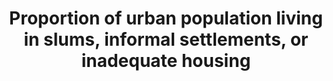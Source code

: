 ---
actual_indicator_available: Percentage of occupied housing units in urban areas  that
  are inadequate
actual_indicator_available_description: Percentage of occupied housing units in urban
  areas that are moderately inadequate, severely inadequate, and all inadequate.
comments_and_limitations: Occupied housing units only.  No group quarters or homeless.  Slums
  and informal housing are not defined.
computation_units: Percent of all occupied housing units (households)
data_non_statistical: false
date_metadata_updated: October 5, 2017
date_of_national_source_publication: July 2017
disaggregation_categories: Moderately inadequate (ZADEQ = '2'), Severely inadequate
  (ZADEQ='3'); For 2015  and later, variable name is ADEQUACY, but coding is the same.
goal_meta_link: http://unstats.un.org/sdgs/files/metadata-compilation/Metadata-Goal-11.pdf
graph: longitudinal
graph_title: Percentage of occupied housing units in US urban areas that are severely
  inadequate
graph_type: line
has_metadata: true
indicator: 11.1.1
indicator_definition: 'Proportion of people living in households lacking at least
  one of the following five housing conditions: access to improved water'
indicator_name: Proportion of urban population living in slums, informal settlements,
  or inadequate housing
indicator_sort_order: 11-01-01
indicator_variable: sv_inadqt_hs
international_and_national_references: NA
layout: indicator
method_of_computation: access to improved sanitation facilities
national_geographical_coverage: United States
periodicity: Biennial, odd-numbered years
permalink: /11-1-1/
published: true
rationale_interpretation: ' sufficient-living area (not overcrowded)'
reporting_status: complete
scheduled_update_by_national_source: October 2019
sdg_goal: 11
source_active_1: true
source_agency_staff_email_1: david.a.vandenbroucke@hud.gov
source_agency_staff_name_1: David A. Vandenbroucke
source_agency_survey_dataset_1: American Housing Survey
source_notes_1: null
source_organisation_1: American Housing Survey
source_title_1: null
source_url_1: http://www.census.gov/programs-surveys/ahs.html
target: By 2030, ensure access for all to adequate, safe and affordable housing and
  basic services and upgrade slums.
target_id: '11.1'
time_period: 2007-2015
title: Proportion of urban population living in slums, informal settlements, or inadequate
  housing
un_custodial_agency: 'UN Habitat (Partnering Agencies: UNEP)'
un_designated_tier: '1'
us_method_of_computation: '2007-2013:  Using microdata of the American Housing Survey
  national public use files.  Tabulate ZADEQ (recoded adequacy of housing, values
  ''2'' and ''3'') for occupied units (STATUS=''1'') in urban areas (METRO3 IN[''1'',''2'',''4'',''9'']),
  weighted by WGT90GEO.  Percent of all occupied in urban areas.  See AHS codebook
  for full description of variables:  http://www.census.gov/programs-surveys/ahs/tech-documentation/codebooks/ahs-codebook.html

  2015 and later:  Using internal use file of the American Housing Survey.  Tabulate
  ADEQUACY (recoded adequacy of housing, values ''2'' and ''3'') for occupied units
  (INTSTATUS=''1'') in urban areas (URBAN_2010 IN(''1'',''2'')).  See online codebook
  at https://www.census.gov/data-tools/demo/codebook/ahs/ahsdict.html.'
variable_description: null
variable_notes: null
---